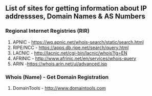 ## List of sites for getting information about IP addressses, Domain Names & AS Numbers 

### Regional Internet Registries (RIR) 
1. APNIC - https://wq.apnic.net/whois-search/static/search.html
2. RIPE/NCC - https://apps.db.ripe.net/search/query.html
3. LACNIC - http://lacnic.net/cgi-bin/lacnic/whois?lg=EN
4. AFRINIC -  http://www.afrinic.net/en/services/whois-query
5. ARIN -https://whois.arin.net/ui/advanced.jsp

### Whois (Name) - Get Domain Registration 
1. DomainTools - http://www.domaintools.com
